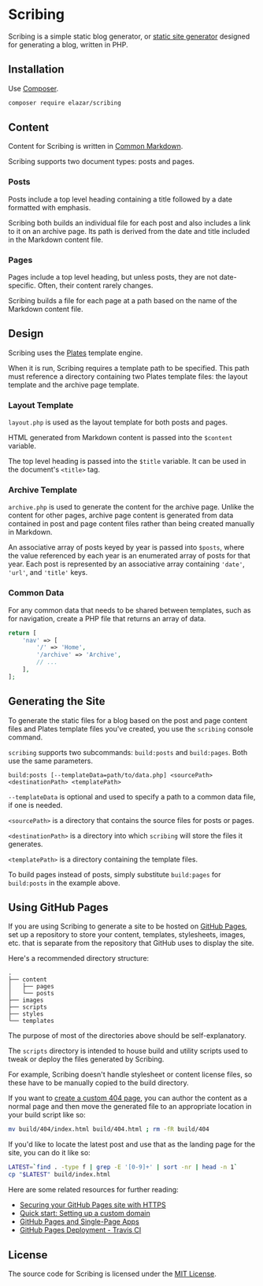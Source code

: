 # Scribing

Scribing is a simple static blog generator, or [static site
generator](https://davidwalsh.name/introduction-static-site-generators)
designed for generating a blog, written in PHP.

## Installation

Use [Composer](https://getcomposer.org/).

```sh
composer require elazar/scribing
```

## Content

Content for Scribing is written in [Common Markdown](http://commonmark.org).

Scribing supports two document types: posts and pages.

### Posts

Posts include a top level heading containing a title followed by a date
formatted with emphasis.

Scribing both builds an individual file for each post and also includes a link
to it on an archive page. Its path is derived from the date and title included
in the Markdown content file.

### Pages

Pages include a top level heading, but unless posts, they are not
date-specific. Often, their content rarely changes.

Scribing builds a file for each page at a path based on the name of the
Markdown content file.

## Design

Scribing uses the [Plates](http://platesphp.com) template engine.

When it is run, Scribing requires a template path to be specified. This path
must reference a directory containing two Plates template files: the layout
template and the archive page template.

### Layout Template

`layout.php` is used as the layout template for both posts and pages.

HTML generated from Markdown content is passed into the `$content` variable.

The top level heading is passed into the `$title` variable. It can be used in
the document's `<title>` tag.

### Archive Template

`archive.php` is used to generate the content for the archive page. Unlike the
content for other pages, archive page content is generated from data contained
in post and page content files rather than being created manually in Markdown.

An associative array of posts keyed by year is passed into `$posts`, where the
value referenced by each year is an enumerated array of posts for that year.
Each post is represented by an associative array containing `'date'`, `'url'`,
and `'title'` keys.

### Common Data

For any common data that needs to be shared between templates, such as for
navigation, create a PHP file that returns an array of data.

```php
return [
    'nav' => [
        '/' => 'Home',
        '/archive' => 'Archive',
        // ...
    ],
];
```

## Generating the Site

To generate the static files for a blog based on the post and page content
files and Plates template files you've created, you use the `scribing` console
command.

`scribing` supports two subcommands: `build:posts` and `build:pages`. Both use
the same parameters.

```
build:posts [--templateData=path/to/data.php] <sourcePath> <destinationPath> <templatePath>
```

`--templateData` is optional and used to specify a path to a common data file,
if one is needed.

`<sourcePath>` is a directory that contains the source files for posts or pages.

`<destinationPath>` is a directory into which `scribing` will store the files
it generates.

`<templatePath>` is a directory containing the template files.

To build pages instead of posts, simply substitute `build:pages` for
`build:posts` in the example above.

## Using GitHub Pages

If you are using Scribing to generate a site to be hosted on [GitHub
Pages](https://help.github.com), set up a repository to store your content,
templates, stylesheets, images, etc. that is separate from the repository that
GitHub uses to display the site.

Here's a recommended directory structure:

```
.
├── content
│   ├── pages
│   └── posts
├── images
├── scripts
├── styles
└── templates
```

The purpose of most of the directories above should be self-explanatory.

The `scripts` directory is intended to house build and utility scripts used to
tweak or deploy the files generated by Scribing.

For example, Scribing doesn't handle stylesheet or content license files, so
these have to be manually copied to the build directory.

If you want to [create a custom 404
page](https://help.github.com/articles/creating-a-custom-404-page-for-your-github-pages-site/),
you can author the content as a normal page and then move the generated file to
an appropriate location in your build script like so:

```sh
mv build/404/index.html build/404.html ; rm -fR build/404
```

If you'd like to locate the latest post and use that as the landing page for
the site, you can do it like so:

```sh
LATEST=`find . -type f | grep -E '[0-9]+' | sort -nr | head -n 1`
cp "$LATEST" build/index.html
```

Here are some related resources for further reading:

* [Securing your GitHub Pages site with HTTPS](https://help.github.com/articles/securing-your-github-pages-site-with-https/)
* [Quick start: Setting up a custom domain](https://help.github.com/articles/quick-start-setting-up-a-custom-domain/)
* [GitHub Pages and Single-Page Apps](https://dev.to/_evansalter/github-pages-and-single-page-apps)
* [GitHub Pages Deployment - Travis CI](https://docs.travis-ci.com/user/deployment/pages/)

## License

The source code for Scribing is licensed under the [MIT License](https://en.wikipedia.org/wiki/MIT_License).
